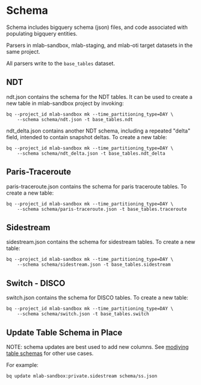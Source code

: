 # Schema

Schema includes bigquery schema (json) files, and code associated with
populating bigquery entities.

Parsers in mlab-sandbox, mlab-staging, and mlab-oti target datasets in the same
project.

All parsers write to the `base_tables` dataset.

## NDT

ndt.json contains the schema for the NDT tables. It can be used to
create a new table in mlab-sandbox project by invoking:

    bq --project_id mlab-sandbox mk --time_partitioning_type=DAY \
        --schema schema/ndt.json -t base_tables.ndt

ndt_delta.json contains another NDT schema, including a repeated "delta" field,
intended to contain snapshot deltas. To create a new table:

    bq --project_id mlab-sandbox mk --time_partitioning_type=DAY \
        --schema schema/ndt_delta.json -t base_tables.ndt_delta

## Paris-Traceroute

paris-traceroute.json contains the schema for paris traceroute tables. To
create a new table:

    bq --project_id mlab-sandbox mk --time_partitioning_type=DAY \
        --schema schema/paris-traceroute.json -t base_tables.traceroute

## Sidestream

sidestream.json contains the schema for sidestream tables.  To create a new table:

    bq --project_id mlab-sandbox mk --time_partitioning_type=DAY \
        --schema schema/sidestream.json -t base_tables.sidestream

## Switch - DISCO

switch.json contains the schema for DISCO tables. To create a new table:

    bq --project_id mlab-sandbox mk --time_partitioning_type=DAY \
        --schema schema/switch.json -t base_tables.switch

## Update Table Schema in Place

NOTE: schema updates are best used to add new columns. See [modiying table
schemas](https://cloud.google.com/bigquery/docs/managing-table-schemas) for
other use cases.

For example:

```bash
bq update mlab-sandbox:private.sidestream schema/ss.json
```
